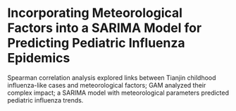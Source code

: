 # Incorporating Meteorological Factors into a SARIMA Model for Predicting Pediatric Influenza Epidemics
Spearman correlation analysis explored links between Tianjin childhood influenza-like cases and meteorological factors; GAM analyzed their complex impact; a SARIMA model with meteorological parameters predicted pediatric influenza trends.
